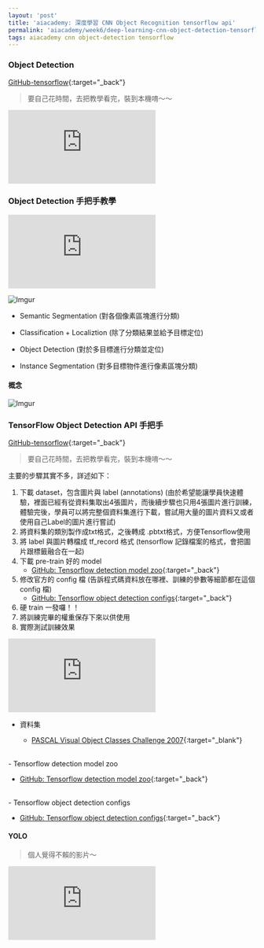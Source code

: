 ```yaml
---
layout: 'post'
title: 'aiacademy: 深度學習 CNN Object Recognition tensorflow api'
permalink: 'aiacademy/week6/deep-learning-cnn-object-detection-tensorflow-api'
tags: aiacademy cnn object-detection tensorflow
---
```



### Object Detection

[GitHub-tensorflow](https://github.com/tensorflow/models/tree/master/research/object_detection){:target="_back"}

> 要自己花時間，去把教學看完，裝到本機唷～～


<iframe src="https://www.youtube.com/embed/rxCKvAmu9cA" frameborder="0" allow="accelerometer; autoplay; encrypted-media; gyroscope; picture-in-picture" allowfullscreen></iframe>


### Object Detection 手把手教學

<iframe src="https://www.youtube.com/embed/gbemcbAzoxY" frameborder="0" allow="accelerometer; autoplay; encrypted-media; gyroscope; picture-in-picture" allowfullscreen></iframe>

![Imgur](https://i.imgur.com/uvLcbfr.jpg)

- Semantic Segmentation (對各個像素區塊進行分類)

- Classification + Localiztion (除了分類結果並給予目標定位)

- Object Detection (對於多目標進行分類並定位)

- Instance Segmentation (對多目標物件進行像素區塊分類)


#### 概念

![Imgur](https://i.imgur.com/t86gP5O.jpg)

### TensorFlow Object Detection API 手把手

[GitHub-tensorflow](https://github.com/tensorflow/models/tree/master/research/object_detection){:target="_back"}

> 要自己花時間，去把教學看完，裝到本機唷～～

主要的步驟其實不多，詳述如下：
1. 下載 dataset，包含圖片與 label (annotations) (由於希望能讓學員快速體驗，裡面已經有從資料集取出4張圖片，而後續步驟也只用4張圖片進行訓練，體驗完後，學員可以將完整個資料集進行下載，嘗試用大量的圖片資料又或者使用自己Label的圖片進行嘗試)
2. 將資料集的類別製作成txt格式，之後轉成 .pbtxt格式，方便Tensorflow使用
3. 將 label 與圖片轉檔成 tf_record 格式 (tensorflow 記錄檔案的格式，會把圖片跟標籤融合在一起)
4. 下載 pre-train 好的 model
   - [GitHub: Tensorflow detection model zoo](https://github.com/tensorflow/models/blob/master/research/object_detection/g3doc/detection_model_zoo.md#coco-trained-models-coco-models){:target="_back"}
5. 修改官方的 config 檔 (告訴程式碼資料放在哪裡、訓練的參數等細節都在這個 config 檔)
   - [GitHub: Tensorflow object detection configs](https://github.com/tensorflow/models/tree/master/research/object_detection/samples/configs){:target="_back"}
6. 硬 train 一發囉！！
7. 將訓練完畢的權重保存下來以供使用
8. 實際測試訓練效果

<iframe src="https://www.youtube.com/embed/GsU-amKeiZo" frameborder="0" allow="accelerometer; autoplay; encrypted-media; gyroscope; picture-in-picture" allowfullscreen></iframe>

- 資料集

   - [PASCAL Visual Object Classes Challenge 2007](http://host.robots.ox.ac.uk/pascal/VOC/voc2007/index.html){:target="_blank"}
<br/>
- Tensorflow detection model zoo

   - [GitHub: Tensorflow detection model zoo](https://github.com/tensorflow/models/blob/master/research/object_detection/g3doc/detection_model_zoo.md#coco-trained-models-coco-models){:target="_back"}
<br/>
- Tensorflow object detection configs
  
   - [GitHub: Tensorflow object detection configs](https://github.com/tensorflow/models/tree/master/research/object_detection/samples/configs){:target="_back"}

#### YOLO

> 個人覺得不賴的影片～

<iframe src="https://www.youtube.com/embed/4eIBisqx9_g" frameborder="0" allow="accelerometer; autoplay; encrypted-media; gyroscope; picture-in-picture" allowfullscreen></iframe>



